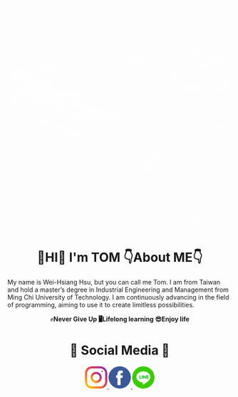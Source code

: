 ![](images/Hello.gif)

# <h1 align="center"> 👋HI👋  **I'm  TOM**  👇About ME👇
My name is Wei-Hsiang Hsu, but you can call me Tom. I am from Taiwan and hold a master’s degree in Industrial Engineering and Management from Ming Chi University of Technology. I am continuously advancing in the field of programming, aiming to use it to create limitless possibilities.  
<p align="center"> ✊<b>Never Give Up<b>   🖥<b>Lifelong learning<b>   😎<b>Enjoy life<b>

# <h1 align="center"> 🤙 <b>Social Media<b> 🤙 </h1>
<div style="text-align: center;">
  
  <!--Instagram-->
  <a href="https://www.instagram.com/hiiamagoodguy/" target="_blank" rel="noopener noreferrer">
    <img src="images/instagram.png" alt="Instagram Icon" width="50">
  </a>
  
  <!--Facebook-->
  <a href="https://www.facebook.com/xu.w.xiang.77" target="_blank" rel="noopener noreferrer">
    <img src="images/facebook.png" alt="Facebook Icon" width="50">
  </a>

  <!--Line-->
  <a href="https://line.me/ti/p/sVGIN-r6h8" target="_blank" rel="noopener noreferrer">
    <img src="images/line.png" alt="Facebook Icon" width="50">
  </a>
</div>
